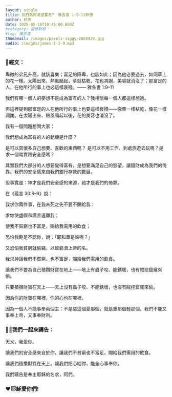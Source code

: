 ```yaml
---
layout: single
title: 我們為何渴望富足?｜雅各書 1:9–11默想
author: 邦彥
date: 2025-05-16T10:45:00.000Z
#category: 靈修默想
#tag: 雅各書
thumbnail: /images/pexels-siggy-2064439.jpg
audio: /images/james-1-1-9.mp3
---
```



### 📖經文：

卑微的弟兄升高，就該喜樂；富足的降卑，也該如此；因為他必要過去，如同草上的花一樣。太陽出來、熱風颳起，草就枯乾，花也凋謝，美容就消沒了；那富足的人，在他所行的事上也必這樣衰殘。—— 雅各書 1:9–11

我們有哪一個人的夢想不是成為富有的人？我相信每一個人都這樣想過。

但這裡提到那富足的人在他所行的事上也要這樣衰殘——像草一樣枯乾，像花一樣凋謝。在太陽出來、熱風颳起以後，花的美容也消沒了。

我有一個問題想問大家：

我們想成為富有的人的動機是什麼？ 

是可以買很多自己想要、喜歡的東西嗎？ 是可以不用工作、到處旅遊去玩嗎？是求一個踏實跟安全感嗎？



其實我們大部分的人想要變得富有，是想要滿足自己的慾望，讓錢財成為我們的倚靠。我們的安全感來自我們銀行存款的數目。

但事實是：神才是我們安全感的來源，祂才是我們的倚靠。



在《箴言 30:8–9》說：

我求你兩件事，在我未死之先不要不賜給我：

求你使虛假和謊言遠離我；

使我不貧窮也不富足，賜給我需用的飲食；

恐怕我飽足不認你，說：「耶和華是誰呢？」

又恐怕我貧窮就偷竊，以致褻瀆上帝的名。



我求神讓我們不貧窮，也不富足，賜給我們需用的飲食。

讓我們不要為自己積攢財寶在地上——地上有蟲子咬、能銹壞，也有賊挖窟窿來偷。

只要積攢財寶在天上——天上沒有蟲子咬、不能銹壞，也沒有賊挖窟窿來偷。

因為你的財寶在哪裡，你的心也在哪裡。

因為一個人不能事奉兩個主：不是惡這個愛那個，就是重那個輕那個。我們不能又事奉上帝，又事奉財利。





### 🙏🏻我們一起來禱告：

天父，我愛你。

讓我們的安全感來自於你，讓我們不貧窮也不富足，賜給我們需用的飲食。

讓我們積攢財寶在天上，讓我們把心給你，能全心事奉你。

我們禱告是奉主耶穌的名求，阿們。



### ❤️耶穌愛你們!
